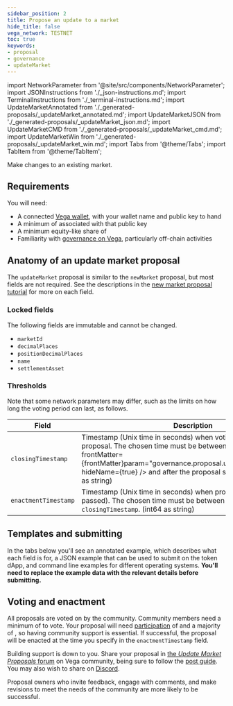 ```yaml
---
sidebar_position: 2
title: Propose an update to a market
hide_title: false
vega_network: TESTNET
toc: true
keywords:
- proposal
- governance
- updateMarket
---
```

import NetworkParameter from '@site/src/components/NetworkParameter';
import JSONInstructions from './_json-instructions.md';
import TerminalInstructions from './_terminal-instructions.md';
import UpdateMarketAnnotated from './_generated-proposals/_updateMarket_annotated.md';
import UpdateMarketJSON from './_generated-proposals/_updateMarket_json.md';
import UpdateMarketCMD from './_generated-proposals/_updateMarket_cmd.md';
import UpdateMarketWin from './_generated-proposals/_updateMarket_win.md';
import Tabs from '@theme/Tabs';
import TabItem from '@theme/TabItem';

Make changes to an existing market.

## Requirements

You will need:

- A connected [Vega wallet](/docs/tools/vega-wallet/index.md), with your wallet name and public key to hand
- A minimum of <NetworkParameter frontMatter={frontMatter} param="governance.proposal.updateMarket.minProposerBalance" hideName={true} suffix="token"/> associated with that public key
- A minimum equity-like share of <NetworkParameter frontMatter={frontMatter} param="governance.proposal.updateMarket.minProposerEquityLikeShare" hideName={true} />
- Familiarity with [governance on Vega](../../concepts/vega-protocol.md#governance), particularly off-chain activities

## Anatomy of an update market proposal
The `updateMarket` proposal is similar to the `newMarket` proposal, but most fields are not required. See the descriptions in the [new market proposal tutorial](new-market-proposal.md#fields) for more on each field.

### Locked fields

The following fields are immutable and cannot be changed.

- `marketId`
- `decimalPlaces`
- `positionDecimalPlaces`
- `name`
- `settlementAsset`

### Thresholds

Note that some network parameters may differ, such as the limits on how long the voting period can last, as follows.

| Field | Description |
| ----------- | ----------- |
| `closingTimestamp` | Timestamp (Unix time in seconds) when voting closes for this proposal. The chosen time must be between <NetworkParameter frontMatter={frontMatter}param="governance.proposal.updateMarket.minClose" hideName={true} /> and <NetworkParameter frontMatter={frontMatter} param="governance.proposal.updateMarket.maxClose" hideName={true} /> after the proposal submission time. (int64 as string) |
| `enactmentTimestamp ` | Timestamp (Unix time in seconds) when proposal gets enacted (if passed). The chosen time must be between <NetworkParameter frontMatter={frontMatter} param="governance.proposal.updateMarket.minEnact" hideName={true} /> and <NetworkParameter frontMatter={frontMatter} param="governance.proposal.updateMarket.maxEnact" hideName={true} /> after `closingTimestamp`. (int64 as string) |

## Templates and submitting
In the tabs below you'll see an annotated example, which describes what each field is for, a JSON example that can be used to submit on the token dApp, and command line examples for different operating systems. **You'll need to replace the example data with the relevant details before submitting.**

<Tabs groupId="updateMarket">
  <TabItem value="annotated" label="Annotated example">
    <UpdateMarketAnnotated />
  </TabItem>
  <TabItem value="json" label="Token dApp (JSON)">
		<JSONInstructions />
		<UpdateMarketJSON />
  </TabItem>
  <TabItem value="cmd" label="Command line (Linux / OSX)">
		<TerminalInstructions />
		<UpdateMarketCMD />
  </TabItem>
  <TabItem value="win" label="Command line (Windows)">
		<TerminalInstructions />
		<UpdateMarketWin />
  </TabItem>
</Tabs>

## Voting and enactment

All proposals are voted on by the community. Community members need a minimum of <NetworkParameter frontMatter={frontMatter} param="governance.proposal.updateMarket.minVoterBalance" suffix="tokens" hideName={true} /> to vote. Your proposal will need [participation](../../concepts/vega-protocol#how-the-outcome-is-calculated) of <NetworkParameter frontMatter={frontMatter} param="governance.proposal.updateMarket.requiredParticipation" formatter="percent" hideName={true} /> and a majority of <NetworkParameter frontMatter={frontMatter} param="governance.proposal.updateMarket.requiredMajority" formatter="percent" hideName={true} />, so having community support is essential. If successful, the proposal will be enacted at the time you specify in the `enactmentTimestamp` field.

Building support is down to you. Share your proposal in [the _Update Market Proposals_ forum](https://community.vega.xyz/c/fairground-testnet-governance/update-market-proposals-testnet/38) on Vega community, being sure to follow the [post guide](https://community.vega.xyz/t/guide-to-update-market-proposals/4178). You may also wish to share on [Discord](https://vega.xyz/discord).

Proposal owners who invite feedback, engage with comments, and make revisions to meet the needs of the community are more likely to be successful.